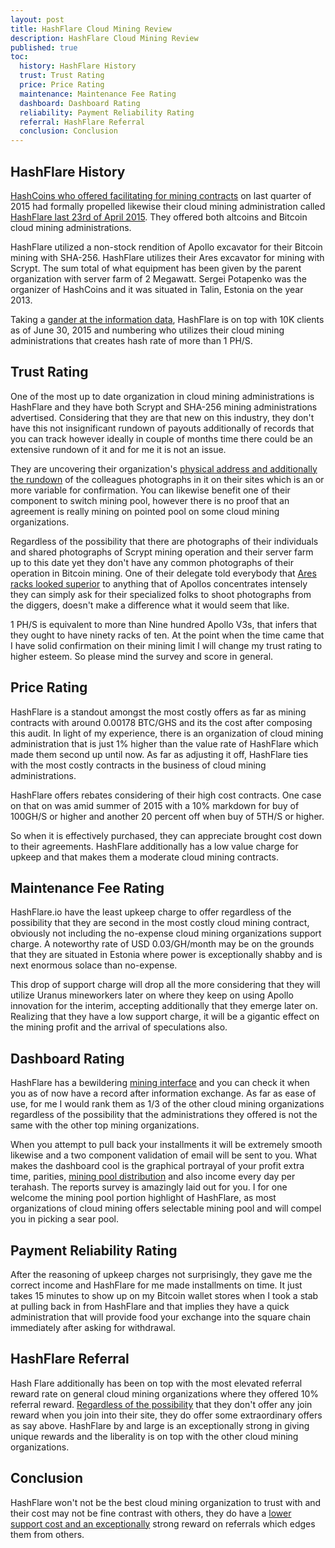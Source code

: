```yaml
---
layout: post
title: HashFlare Cloud Mining Review
description: HashFlare Cloud Mining Review
published: true
toc:
  history: HashFlare History
  trust: Trust Rating
  price: Price Rating
  maintenance: Maintenance Fee Rating
  dashboard: Dashboard Rating
  reliability: Payment Reliability Rating
  referral: HashFlare Referral
  conclusion: Conclusion
---
```


<h2 id="history">HashFlare History</h2>

<p><a href="/usb-bitcoin-miner/">HashCoins who offered facilitating for mining contracts</a> on last quarter of 2015 had formally propelled likewise their cloud mining administration called <a href="http://geni.us/hashflare">HashFlare last 23rd of April 2015</a>. They offered both altcoins and Bitcoin cloud mining administrations. </p>

<p>HashFlare utilized a non-stock rendition of Apollo excavator for their Bitcoin mining with SHA-256. HashFlare utilizes their Ares excavator for mining with Scrypt. The sum total of what equipment has been given by the parent organization with server farm of 2 Megawatt. Sergei Potapenko was the organizer of HashCoins and it was situated in Talin, Estonia on the year 2013. </p>

<p>Taking a <a href="/how-to-mine-bitcoins/">gander at the information data</a>, HashFlare is on top with 10K clients as of June 30, 2015 and numbering who utilizes their cloud mining administrations that creates hash rate of more than 1 PH/S. </p>

<h2 id="trust">Trust Rating</h2>

<p>One of the most up to date organization in cloud mining administrations is HashFlare and they have both Scrypt and SHA-256 mining administrations advertised. Considering that they are that new on this industry, they don't have this not insignificant rundown of payouts additionally of records that you can track however ideally in couple of months time there could be an extensive rundown of it and for me it is not an issue. </p>

<p>They are uncovering their organization's <a href="/what-is-bitcoin-mining-and-how-to-be-a-bitcoin-miner/">physical address and additionally the rundown</a> of the colleagues photographs in it on their sites which is an or more variable for confirmation. You can likewise benefit one of their component to switch mining pool, however there is no proof that an agreement is really mining on pointed pool on some cloud mining organizations. </p>

<p>Regardless of the possibility that there are photographs of their individuals and shared photographs of Scrypt mining operation and their server farm up to this date yet they don't have any common photographs of their operation in Bitcoin mining. One of their delegate told everybody that <a href="/bitcoin-in-venezuela-hides-when-crisis-strikes/">Ares racks looked superior</a> to anything that of Apollos concentrates intensely they can simply ask for their specialized folks to shoot photographs from the diggers, doesn't make a difference what it would seem that like. </p>

<p>1 PH/S is equivalent to more than Nine hundred Apollo V3s, that infers that they ought to have ninety racks of ten. At the point when the time came that I have solid confirmation on their mining limit I will change my trust rating to higher esteem. So please mind the survey and score in general. </p>

<h2 id="price">Price Rating</h2>

<p>HashFlare is a standout amongst the most costly offers as far as mining contracts with around 0.00178 BTC/GHS and its the cost after composing this audit. In light of my experience, there is an organization of cloud mining administration that is just 1% higher than the value rate of HashFlare which made them second up until now. As far as adjusting it off, HashFlare ties with the most costly contracts in the business of cloud mining administrations. </p>

<p>HashFlare offers rebates considering of their high cost contracts. One case on that on was amid summer of 2015 with a 10% markdown for buy of 100GH/S or higher and another 20 percent off when buy of 5TH/S or higher. </p>

<p>So when it is effectively purchased, they can appreciate brought cost down to their agreements. HashFlare additionally has a low value charge for upkeep and that makes them a moderate cloud mining contracts. </p>

<h2 id="maintenance">Maintenance Fee Rating</h2>

<p>HashFlare.io have the least upkeep charge to offer regardless of the possibility that they are second in the most costly cloud mining contract, obviously not including the no-expense cloud mining organizations support charge. A noteworthy rate of USD 0.03/GH/month may be on the grounds that they are situated in Estonia where power is exceptionally shabby and is next enormous solace than no-expense. </p>

<p>This drop of support charge will drop all the more considering that they will utilize Uranus mineworkers later on where they keep on using Apollo innovation for the interim, accepting additionally that they emerge later on. Realizing that they have a low support charge, it will be a gigantic effect on the mining profit and the arrival of speculations also. </p>

<h2 id="dashboard">Dashboard Rating</h2>

<p>HashFlare has a bewildering <a href="/thinking-over-retiring-on-bitcoin/">mining interface</a> and you can check it when you as of now have a record after information exchange. As far as ease of use, for me I would rank them as 1/3 of the other cloud mining organizations regardless of the possibility that the administrations they offered is not the same with the other top mining organizations. </p>

<p>When you attempt to pull back your installments it will be extremely smooth likewise and a two component validation of email will be sent to you. What makes the dashboard cool is the graphical portrayal of your profit extra time, parities, <a href="/how-to-avoid-bitcoin-cloud-mining-scams/">mining pool distribution</a> and also income every day per terahash. The reports survey is amazingly laid out for you. I for one welcome the mining pool portion highlight of HashFlare, as most organizations of cloud mining offers selectable mining pool and will compel you in picking a sear pool. </p>

<h2 id="reliability">Payment Reliability Rating</h2>

<p>After the reasoning of upkeep charges not surprisingly, they gave me the correct income and HashFlare for me made installments on time. It just takes 15 minutes to show up on my Bitcoin wallet stores when I took a stab at pulling back in from HashFlare and that implies they have a quick administration that will provide food your exchange into the square chain immediately after asking for withdrawal. </p>

<h2 id="referral">HashFlare Referral</h2>

<p>Hash Flare additionally has been on top with the most elevated referral reward rate on general cloud mining organizations where they offered 10% referral reward. <a href="/software/">Regardless of the possibility</a> that they don't offer any join reward when you join into their site, they do offer some extraordinary offers as say above. HashFlare by and large is an exceptionally strong in giving unique rewards and the liberality is on top with the other cloud mining organizations. </p>

<h2 id="conclusion">Conclusion</h2>

<p>HashFlare won't not be the best cloud mining organization to trust with and their cost may not be fine contrast with others, they do have a <a href="/pools/">lower support cost and an exceptionally</a> strong reward on referrals which edges them from others. </p>

